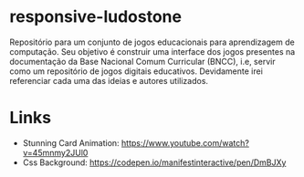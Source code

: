 # responsive-ludostone

Repositório para um conjunto de jogos educacionais para aprendizagem de computação. Seu objetivo é construir uma interface dos jogos presentes na documentação da Base Nacional Comum Curricular (BNCC), i.e, servir como um repositório de jogos digitais educativos. Devidamente irei referenciar cada uma das ideias e autores utilizados.

# Links

- Stunning Card Animation: https://www.youtube.com/watch?v=45mnmy2JUl0
- Css Background: https://codepen.io/manifestinteractive/pen/DmBJXy
